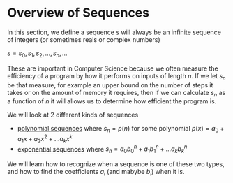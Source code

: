 # Overview of Sequences

In this section, we define a sequence $s$ will always be an infinite sequence of integers (or sometimes reals or complex numbers)

$s = s_0,s_1,s_2,\ldots,s_n,\ldots$

These are important in Computer Science because we often measure the efficiency of a program by how it performs on inputs of length $n$.
If we let $s_n$ be that measure, for example an upper bound on the number of steps it takes or on the amount of memory it requires, then if we can calculate $s_n$ as a function of $n$ it will allows us to determine how efficient the program is.

We will look at 2 different kinds of sequences
* [polynomial sequences](polyomial_sequences.md) where $s_n=p(n)$ for some polynomial $p(x) = a_0 +a_1 x + a_2 x^2 + \dots a_k x^k$
* [exponential sequences](exponential_sequences.md) where $s_n =a_0 b_0^n + a_1 b_1^n + \ldots a_k b_k^n$

We will learn how to recognize when a sequence is one of these two types, and how to find the coefficients $a_i$ (and mabybe $b_i$)
when it is.


